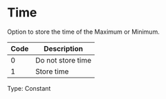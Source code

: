# Time

Option to store the time of the Maximum or Minimum.

| Code | Description       |
| ---- | ----------------- |
| 0    | Do not store time |
| 1    | Store time        |

Type: Constant
